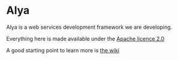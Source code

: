 # Alya

Alya is a web services development framework we are developing. 

Everything here is made available under the [Apache licence 2.0](https://opensource.org/license/apache-2-0/)

A good starting point to learn more is [the wiki](https://github.com/remiges-tech/alya/wiki)

